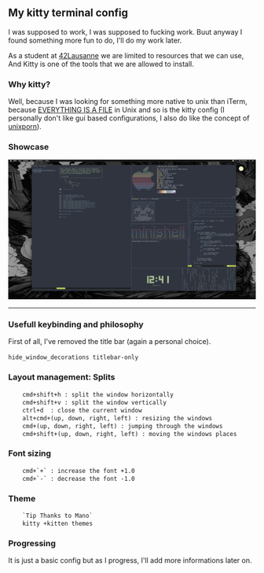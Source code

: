## My kitty terminal config

I was supposed to work, I was supposed to fucking work. Buut anyway I found something more fun to do, I'll do my work later.

As a student at [42Lausanne](https://www.42lausanne.ch/) we are limited to resources that we can use, And Kitty is one of the tools that we are allowed to install.

### Why kitty?
Well, because I was looking for something more native to unix than iTerm, because [EVERYTHING IS A FILE](https://en.wikipedia.org/wiki/Everything_is_a_file) in Unix and so is the kitty config (I personally don't like gui based configurations, I also do like the concept of [unixporn](https://www.reddit.com/r/unixporn/)).

### Showcase
![1](https://github.com/0xb1n4r/kitty.dots/blob/main/showcase/1.png)

------------------

### Usefull keybinding and philosophy

First of all, I've removed the title bar (again a personal choice).

`hide_window_decorations titlebar-only`

### Layout management: Splits

		cmd+shift+h : split the window horizontally
		cmd+shift+v : split the window vertically
		ctrl+d	: close the current window
		alt+cmd+(up, down, right, left) : resizing the windows
		cmd+(up, down, right, left) : jumping through the windows
		cmd+shift+(up, down, right, left) : moving the windows places

### Font sizing
		cmd+`+` : increase the font +1.0
		cmd+`-` : decrease the font -1.0


### Theme
		`Tip Thanks to Mano`
		kitty +kitten themes

### Progressing
It is just a basic config but as I progress, I'll add more informations later on.
